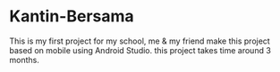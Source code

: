 # Kantin-Bersama
This is my first project for my school, me & my friend make this project based on mobile using Android Studio.
this project takes time around 3 months.
